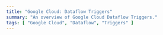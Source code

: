 ```yaml
---
title: "Google Cloud: Dataflow Triggers"
summary: "An overview of Google Cloud Dataflow Triggers."
tags: [ "Google Cloud", "Dataflow", "Triggers" ]
---
```


